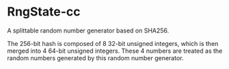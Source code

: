 # RngState-cc

A splittable random number generator based on SHA256.

The 256-bit hash is composed of 8 32-bit unsigned integers, which is then merged into 4 64-bit unsigned integers. These 4 numbers are treated as the random numbers generated by this random number generator.
